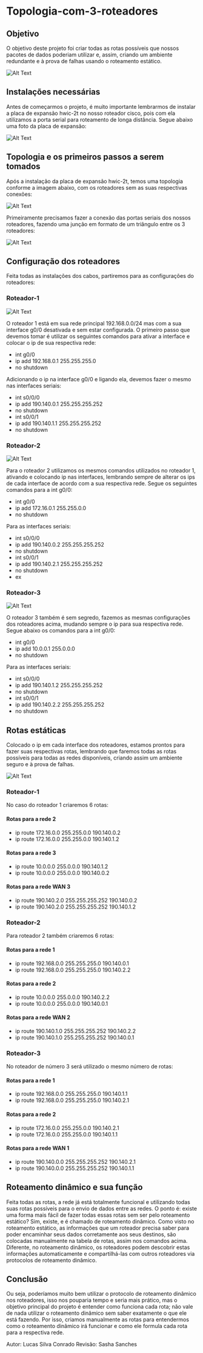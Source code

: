 # Topologia-com-3-roteadores

## Objetivo

O objetivo deste projeto foi criar todas as rotas possíveis que nossos pacotes de dados poderiam utilizar e, assim, criando um ambiente redundante e à prova de falhas usando o roteamento estático.

![Alt Text](https://i.ibb.co/0yHM2LY/54-Topologia-com-3-Roteadores.png)

## Instalações necessárias

Antes de começarmos o projeto, é muito importante lembrarmos de instalar a placa de expansão hwic-2t no nosso roteador cisco, pois com ela utilizamos a porta serial para roteamento de longa distância. Segue abaixo uma foto da placa de expansão:

![Alt Text](https://images-na.ssl-images-amazon.com/images/I/61rxXusQxxL._AC_SL1301_.jpg)

## Topologia e os primeiros passos a serem tomados

Após a instalação da placa de expansão hwic-2t, temos uma topologia conforme a imagem abaixo, com os roteadores sem as suas respectivas conexões:

![Alt Text](https://i.ibb.co/nRqY2Yq/imagem-2021-02-07-173953.png)

Primeiramente precisamos fazer a conexão das portas seriais dos nossos roteadores, fazendo uma junção em formato de um triângulo entre os 3 roteadores:

![Alt Text](https://i.ibb.co/QNqSSVw/imagem-2021-02-07-174425.png)

## Configuração dos roteadores

Feita todas as instalações dos cabos, partiremos para as configurações do roteadores:

### Roteador-1

![Alt Text](https://i.ibb.co/vB7Cv83/imagem-2021-02-07-174845.png)

O roteador 1 está em sua rede principal 192.168.0.0/24 mas com a sua interface g0/0 desativada e sem estar configurada. O primeiro passo que devemos tomar é utilizar os seguintes comandos para ativar a interface e colocar o ip de sua respectiva rede:

* int g0/0 
* ip add 192.168.0.1 255.255.255.0
* no shutdown

Adicionando o ip na interface g0/0 e ligando ela, devemos fazer o mesmo nas interfaces seriais:

* int s0/0/0
* ip add 190.140.0.1 255.255.255.252
* no shutdown
* int s0/0/1
* ip add 190.140.1.1 255.255.255.252
* no shutdown

### Roteador-2

![Alt Text](https://i.ibb.co/Y3qHvGJ/imagem-2021-02-07-175511.png)

Para o roteador 2 utilizamos os mesmos comandos utilizados no roteador 1, ativando e colocando ip nas interfaces, lembrando sempre de alterar os ips de cada interface de acordo com a sua respectiva rede. Segue os seguintes comandos para a int g0/0:

* int g0/0
* ip add 172.16.0.1 255.255.0.0
* no shutdown

Para as interfaces seriais:

* int s0/0/0
* ip add 190.140.0.2 255.255.255.252
* no shutdown
* int s0/0/1
* ip add 190.140.2.1 255.255.255.252
* no shutdown
* ex

### Roteador-3 

![Alt Text](https://i.ibb.co/WDW0rp7/imagem-2021-02-07-180040.png)

O roteador 3 também é sem segredo, fazemos as mesmas configurações dos roteadores acima, mudando sempre o ip para sua respectiva rede. Segue abaixo os comandos para a int g0/0:

* int g0/0
* ip add 10.0.0.1 255.0.0.0
* no shutdown

Para as interfaces seriais:

* int s0/0/0
* ip add 190.140.1.2 255.255.255.252
* no shutdown
* int s0/0/1
* ip add 190.140.2.2 255.255.255.252
* no shutdown

## Rotas estáticas

Colocado o ip em cada interface dos roteadores, estamos prontos para fazer suas respectivas rotas, lembrando que faremos todas as rotas possíveis para todas as redes disponíveis, criando assim um ambiente seguro e à prova de falhas.

![Alt Text](https://i.ibb.co/2dSjdgV/imagem-2021-02-07-180518.png)

### Roteador-1

No caso do roteador 1 criaremos 6 rotas:

#### Rotas para a rede 2
* ip route 172.16.0.0 255.255.0.0 190.140.0.2
* ip route 172.16.0.0 255.255.0.0 190.140.1.2

#### Rotas para a rede 3
* ip route 10.0.0.0 255.0.0.0 190.140.1.2
* ip route 10.0.0.0 255.0.0.0 190.140.0.2

#### Rotas para a rede WAN 3
* ip route 190.140.2.0 255.255.255.252 190.140.0.2
* ip route 190.140.2.0 255.255.255.252 190.140.1.2

### Roteador-2

Para roteador 2 também criaremos 6 rotas:

#### Rotas para a rede 1
* ip route 192.168.0.0 255.255.255.0 190.140.0.1
* ip route 192.168.0.0 255.255.255.0 190.140.2.2

#### Rotas para a rede 2
* ip route 10.0.0.0 255.0.0.0 190.140.2.2
* ip route 10.0.0.0 255.0.0.0 190.140.0.1

#### Rotas para a rede WAN 2
* ip route 190.140.1.0 255.255.255.252 190.140.2.2
* ip route 190.140.1.0 255.255.255.252 190.140.0.1

### Roteador-3 

No roteador de número 3 será utilizado o mesmo número de rotas:

#### Rotas para a rede 1
* ip route 192.168.0.0 255.255.255.0 190.140.1.1
* ip route 192.168.0.0 255.255.255.0 190.140.2.1

#### Rotas para a rede 2
* ip route 172.16.0.0 255.255.0.0 190.140.2.1
* ip route 172.16.0.0 255.255.0.0 190.140.1.1

#### Rotas para a rede WAN 1
* ip route 190.140.0.0 255.255.255.252 190.140.2.1
* ip route 190.140.0.0 255.255.255.252 190.140.1.1

## Roteamento dinâmico e sua função

Feita todas as rotas, a rede já está totalmente funcional e utilizando todas suas rotas possíveis para o envio de dados entre as redes. O ponto é: existe uma forma mais fácil de fazer todas essas rotas sem ser pelo roteamento estático? Sim, existe, e é chamado de roteamento dinâmico. Como visto no roteamento estático, as informações que um roteador precisa saber para poder encaminhar seus dados corretamente aos seus destinos, são colocadas manualmente na tabela de rotas, assim nos comandos acima.
Diferente, no roteamento dinâmico, os roteadores podem descobrir estas informações automaticamente e compartilhá-las com outros roteadores via protocolos de roteamento dinâmico.

## Conclusão

Ou seja, poderíamos muito bem utilizar o protocolo de roteamento dinâmico nos roteadores, isso nos pouparia tempo e seria mais prático, mas o objetivo principal do projeto é entender como funciona cada rota; não vale de nada utilizar o roteamento dinâmico sem saber exatamente o que ele está fazendo. Por isso, criamos manualmente as rotas para entendermos como o roteamento dinâmico irá funcionar e como ele formula cada rota para a respectiva rede.


Autor: Lucas Silva Conrado
Revisão: Sasha Sanches











